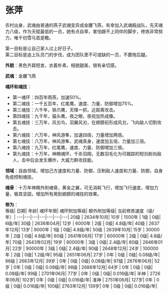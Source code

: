 # 张萍

农村出身，武魂由普通的燕子武魂变异成金腰飞燕，有幸加入武魂殿战队，先天魂力八级，作为天赋最低的一员，她有点自卑，害怕跟不上同伴的脚步，修炼非常努力，唯千仞雪马首是瞻。

第一目标是让自己家人过上好日子。<br>
第二目标是追上队员门的步伐，成为团队里不可或缺的一员，不要拖后腿。

**外貌**：黑色齐肩短发，衣着朴素，相貌甜美，很有亲切感。

**武魂**：金腰飞燕

**魂环和魂技**：
* 第一魂环：四百年雨燕，加速50%。
* 第二魂技：一千五百年，红尾鹰，速度、力量、防御增加75%。
* 第三魂技：六千年，铁爪鹰，天降一抓，近距离攻击。
* 第四魂技：九千年，猫头鹰，夜之眼，夜视加热成像。
* 第五魂技：三万年，风刃鸟，羽翼风刃，在翅膀前形成风刃，飞向敌人切割攻击。
* 第六魂技：六万年，神风游隼，加速四倍，力量增加两倍。
* 第七魂技：八万年，神风游隼，武魂真身，速度加五倍，力量加三倍。
* 第八魂技：九万年，红尾鹰，速度、力量、防御增加三倍。
* 第九魂技：十万年，神赐魂环，千杀羽翔，无数羽毛化为可跟踪的短剑射向敌人，击中后会发生爆炸，大威力群攻技能。

**领域**：自由领域，增加己方速度和力量、防御，压制敌人速度和力量、防御，自身免疫控制魂技。

**魂骨**：十万年神赐外附魂骨，黄金之翼，可无消耗飞行，增加飞行速度，增加力量，极其坚固，增加所有用到翅膀的魂技的效果。

**修为**：<br>
等级|	日期|	年龄|	魂环年限|	魂环附加等级|	额外附加等级|	当前修炼速度（级/年）|
---|---|---|---|---|---|---|
20级 |	2634年10月|	10岁 |	1500年   |	1级 |	0级|	6级/年|
30级 |	2636年04月|	12岁 |	6000年   |	2级 |	0级|	4.8级/年|
40级 |	2637年12月|	13岁 |	9000年   |	1级 |	0级|	4.8级/年|
50级 |	2639年10月|	15岁 |	30000年  |	2级 |	0级|	4.8级/年|
60级 |	2641年06月|	17岁 |	60000年  |	2级 |	0级|	4.8级/年|
70级 |	2643年02月|	19岁 |	80000年  |	3级 |	0级|	2.4级/年|
80级 |	2646年01月|	22岁 |	90000年  |	3级 |	0级|	2.4级/年|
90级 |	2648年12月|	24岁 |	100000年 |	2级 |	0级|	1.2级/年|
95级 |	2651年06月|	27岁 |	0年      |	0级 |	0级|	0.08级/年|
96级 |	2663年12月|	39岁 |	0年      |	0级 |	0级|	0.08级/年|
97级 |	2676年06月|	52岁 |	0年      |	0级 |	0级|	0.08级/年|
98级 |	2688年12月|	64岁 |	0年      |	0级 |	0级|	0.08级/年|
99级 |	2701年06月|	77岁 |	0年      |	0级 |	0级|	0.016级/年|
半神 |	2726年06月|	102岁|	0年      |	0级 |	0级|	0.016级/年|
准神 |	2751年06月|	127岁|	0年      |	0级 |	0级|	0.016级/年|
100级|	2763年12月|	139岁|	0年      |	0级 |	0级|	0.016级/年|
